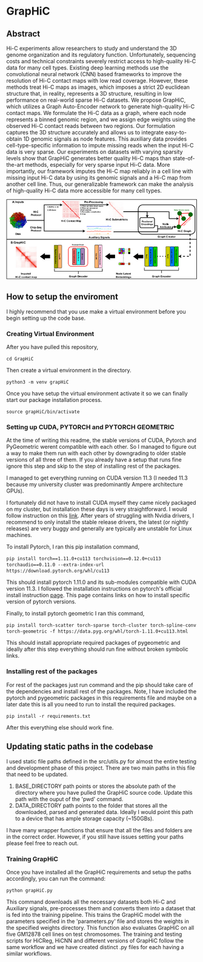 # GrapHiC

## Abstract 
Hi-C experiments allow researchers to study and understand the 3D genome organization and its regulatory function. Unfortunately, sequencing costs and technical constraints severely restrict access to high-quality Hi-C data for many cell types. Existing deep learning methods use the convolutional neural network (CNN) based frameworks to improve the resolution of Hi-C contact maps with low read coverage. However, these methods treat Hi-C maps as images, which imposes a strict 2D euclidean structure that, in reality, represents a 3D structure, resulting in low performance on real-world sparse Hi-C datasets. We propose GrapHiC, which utilizes a Graph Auto-Encoder network to generate high-quality Hi-C contact maps. We formulate the Hi-C data as a graph, where each node represents a binned genomic region, and we assign edge weights using the observed Hi-C contact reads between two regions. Our formulation captures the 3D structure accurately and allows us to integrate easy-to-obtain 1D genomic signals as node features. This auxiliary data provides cell-type-specific information to impute missing reads when the input Hi-C data is very sparse. Our experiments on datasets with varying sparsity levels show that GrapHiC generates better quality Hi-C maps than state-of-the-art methods, especially for very sparse input Hi-C data. More importantly, our framework imputes the Hi-C map reliably in a cell line with missing input Hi-C data by using its genomic signals and a Hi-C map from another cell line. Thus, our generalizable framework can make the analysis of high-quality Hi-C data more accessible for many cell types.


![alt text](https://github.com/rsinghlab/GrapHiC/blob/main/arch.jpg?raw=true)


## How to setup the enviroment
I highly recommend that you use make a virtual environment before you begin setting up the code base. 


### Creating Virtual Environment
After you have pulled this repository, 

```
cd GrapHiC
```

Then create a virtual environment in the directory.

```
python3 -m venv grapHiC
```

Once you have setup the virtual environment activate it so we can finally start our package installation process. 

```
source grapHiC/bin/activate
```

### Setting up CUDA, PYTORCH and PYTORCH GEOMETRIC
At the time of writing this readme, the stable versions of CUDA, Pytorch and PyGeometric werent compatible with each other. So I managed to figure out a way to make them run with each other by downgrading to older stable versions of all three of them. If you already have a setup that runs fine ignore this step and skip to the step of installing rest of the packages. 

I managed to get everything running on CUDA version 11.3 (I needed 11.3 because my university cluster was predominantly Ampere architecture GPUs). 

I fortunately did not have to install CUDA myself they came nicely packaged on my cluster, but installation these days is very straightforward. I would follow instruction on this [link](https://developer.nvidia.com/cuda-11.3.0-download-archive?target_os=Linux). After years of struggling with Nvidia drivers, I recommend to only install the stable release drivers, the latest (or nightly releases) are very buggy and generally are typically are unstable for Linux machines. 


To install Pytorch, I ran this pip installation command,
```
pip install torch==1.11.0+cu113 torchvision==0.12.0+cu113 torchaudio==0.11.0 --extra-index-url https://download.pytorch.org/whl/cu113
```
This should install pytorch 1.11.0 and its sub-modules compatible with CUDA version 11.3. I followed the installation instructions on pytorch's official install instruction [page](https://pytorch.org/get-started/previous-versions/). This page contains links on how to install specific version of pytorch versions. 

Finally, to install pytorch geometric I ran this command, 
```
pip install torch-scatter torch-sparse torch-cluster torch-spline-conv torch-geometric -f https://data.pyg.org/whl/torch-1.11.0+cu113.html
```

This should install appropriate required packages of pygeometric and ideally after this step everything should run fine without broken symbolic links. 

### Installing rest of the packages
For rest of the packages just run command and the pip should take care of the dependencies and install rest of the packages. Note, I have included the pytorch and pygeometric packages in this requirements file and maybe on a later date this is all you need to run to install the required packages. 

```
pip install -r requirements.txt
```

After this everything else should work fine. 


## Updating static paths in the codebase
I used static file paths defined in the src/utils.py for almost the entire testing and development phase of this project. There are two main paths in this file that need to be updated. 
1) BASE_DIRECTORY path points or stores the absolute path of the directory where you have pulled the GrapHiC source code. Update this path with the ouput of the 'pwd' command. 
2) DATA_DIRECTORY path points to the folder that stores all the downloaded, parsed and generated data. Ideally I would point this path to a device that has ample storage capacity (~150GBs). 

I have many wrapper functions that ensure that all the files and folders are in the correct order. However, if you still have issues setting your paths please feel free to reach out. 


### Training GrapHiC
Once you have installed all the GrapHiC requirements and setup the paths accordingly, you can run the command:

```
python grapHiC.py
```

This command downloads all the necessary datasets both Hi-C and Auxiliary signals, pre-processes them and converts them into a dataset that is fed into the training pipeline. This trains the GrapHiC model with the parameters specified in the 'parameters.py' file and stores the weights in the specified weights directory. This function also evaluates GrapHiC on all five GM12878 cell lines on test chromosomes. The training and testing scripts for HiCReg, HiCNN and different versions of GrapHiC follow the same workflow and we have created distinct .py files for each having a similar workflows. 

